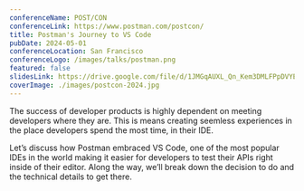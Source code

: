 ```yaml
---
conferenceName: POST/CON
conferenceLink: https://www.postman.com/postcon/
title: Postman's Journey to VS Code
pubDate: 2024-05-01
conferenceLocation: San Francisco
conferenceLogo: /images/talks/postman.png
featured: false
slidesLink: https://drive.google.com/file/d/1JMGqAUXL_Qn_Kem3DMLFPpDVYE1CHt_Z/view?usp=sharing
coverImage: ./images/postcon-2024.jpg
---
```


The success of developer products is highly dependent on meeting developers where they are. This is means creating seemless experiences in the place developers spend the most time, in their IDE.

Let’s discuss how Postman embraced VS Code, one of the most popular IDEs in the world making it easier for developers to test their APIs right inside of their editor. Along the way, we’ll break down the decision to do and the technical details to get there.

